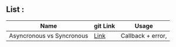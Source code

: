 ## List :

| Name                      | git Link                             | Usage             |
| ------------------------- | ------------------------------------ | ----------------- |
| Asyncronous vs Syncronous | [Link](https://github.com/sajjad-10) | Callback + error, |
